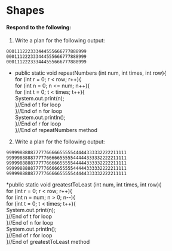 # Shapes
#### Respond to the following:

1. Write a plan for the following output:
```
000111222333444555666777888999
000111222333444555666777888999
000111222333444555666777888999
```
  * public static void repeatNumbers (int num, int times, int row){     
     for (int r = 0; r < row; r++){        
        for (int n = 0; n <= num; n++){           
           for (int t = 0; t < times; t++){              
             System.out.print(n);             
           }//End of t for loop           
        }//End of n for loop        
       System.out.println();       
     }//End of r for loop     
  }//End of repeatNumbers method


2. Write a plan for the following output:
```
999998888877777666665555544444333332222211111
999998888877777666665555544444333332222211111
999998888877777666665555544444333332222211111
999998888877777666665555544444333332222211111
999998888877777666665555544444333332222211111
```
  *public static void greatestToLeast (int num, int times, int row){  
     for (int r = 0; r < row; r++){     
        for (int n = num; n > 0; n--){        
           for (int t = 0; t < times; t++){           
             System.out.print(n);             
           }//End of t for loop           
        }//End of n for loop        
       System.out.println();       
     }//End of r for loop     
  }//End of greatestToLeast method

